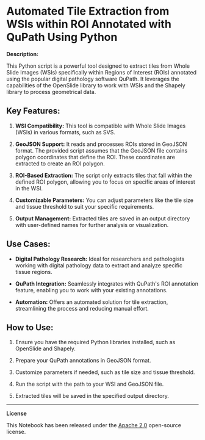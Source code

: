 # **Automated Tile Extraction from WSIs within ROI Annotated with QuPath Using Python**

**Description:**

This Python script is a powerful tool designed to extract tiles from Whole Slide Images (WSIs) specifically within Regions of Interest (ROIs) annotated using the popular digital pathology software QuPath. It leverages the capabilities of the OpenSlide library to work with WSIs and the Shapely library to process geometrical data.

## **Key Features:**

1. **WSI Compatibility:** This tool is compatible with Whole Slide Images (WSIs) in various formats, such as SVS.

2. **GeoJSON Support:** It reads and processes ROIs stored in GeoJSON format. The provided script assumes that the GeoJSON file contains polygon coordinates that define the ROI. These coordinates are extracted to create an ROI polygon.

3. **ROI-Based Extraction:** The script only extracts tiles that fall within the defined ROI polygon, allowing you to focus on specific areas of interest in the WSI.

4. **Customizable Parameters:** You can adjust parameters like the tile size and tissue threshold to suit your specific requirements.

5. **Output Management:** Extracted tiles are saved in an output directory with user-defined names for further analysis or visualization.

## **Use Cases:**

- **Digital Pathology Research:** Ideal for researchers and pathologists working with digital pathology data to extract and analyze specific tissue regions.

- **QuPath Integration:** Seamlessly integrates with QuPath's ROI annotation feature, enabling you to work with your existing annotations.

- **Automation:** Offers an automated solution for tile extraction, streamlining the process and reducing manual effort.

## **How to Use:**

1. Ensure you have the required Python libraries installed, such as OpenSlide and Shapely.

2. Prepare your QuPath annotations in GeoJSON format.

3. Customize parameters if needed, such as tile size and tissue threshold.

4. Run the script with the path to your WSI and GeoJSON file.

5. Extracted tiles will be saved in the specified output directory.

---
**License**

This Notebook has been released under the [Apache 2.0](http://www.apache.org/licenses/LICENSE-2.0) open-source license.
